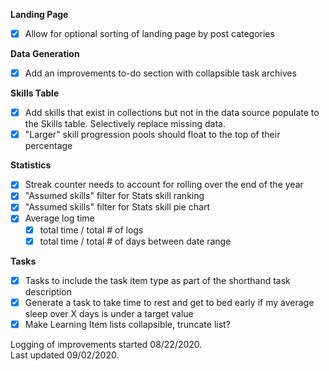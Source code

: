**Landing Page**
- [x] Allow for optional sorting of landing page by post categories

**Data Generation**
- [x] Add an improvements to-do section with collapsible task archives

**Skills Table**
- [x] Add skills that exist in collections but not in the data source populate to the Skills table. Selectively replace missing data.
- [x] "Larger" skill progression pools should float to the top of their percentage

**Statistics**
- [x] Streak counter needs to account for rolling over the end of the year
- [x] "Assumed skills" filter for Stats skill ranking
- [x] "Assumed skills" filter for Stats skill pie chart
- [x] Average log time
  - [x] total time / total # of logs
  - [x] total time / total # of days between date range

**Tasks**
- [x] Tasks to include the task item type as part of the shorthand task description
- [x] Generate a task to take time to rest and get to bed early if my average sleep over X days is under a target value
- [x] Make Learning Item lists collapsible, truncate list?

Logging of improvements started 08/22/2020.  
Last updated 09/02/2020.